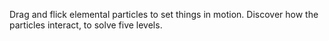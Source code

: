 Drag and flick elemental particles to set things in motion. Discover how the particles interact, to solve five levels.